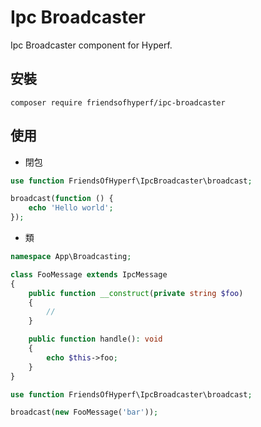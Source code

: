 # Ipc Broadcaster

Ipc Broadcaster component for Hyperf.

## 安裝

```shell
composer require friendsofhyperf/ipc-broadcaster
```

## 使用

- 閉包

```php
use function FriendsOfHyperf\IpcBroadcaster\broadcast;

broadcast(function () {
    echo 'Hello world';
});
```

- 類

```php
namespace App\Broadcasting;

class FooMessage extends IpcMessage
{
    public function __construct(private string $foo)
    {
        //
    }

    public function handle(): void
    {
        echo $this->foo;
    }
}

use function FriendsOfHyperf\IpcBroadcaster\broadcast;

broadcast(new FooMessage('bar'));

```
